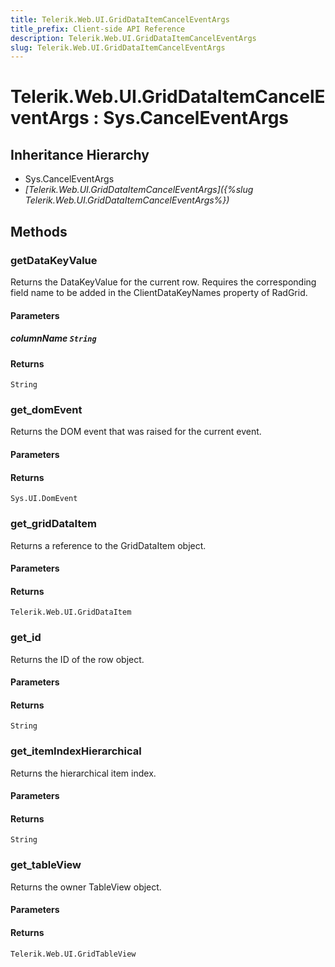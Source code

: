 ```yaml
---
title: Telerik.Web.UI.GridDataItemCancelEventArgs
title_prefix: Client-side API Reference
description: Telerik.Web.UI.GridDataItemCancelEventArgs
slug: Telerik.Web.UI.GridDataItemCancelEventArgs
---
```


# Telerik.Web.UI.GridDataItemCancelEventArgs : Sys.CancelEventArgs 

## Inheritance Hierarchy

* Sys.CancelEventArgs
* *[Telerik.Web.UI.GridDataItemCancelEventArgs]({%slug Telerik.Web.UI.GridDataItemCancelEventArgs%})*


## Methods

###  getDataKeyValue

Returns the DataKeyValue for the current row. Requires the corresponding field name to be added in the ClientDataKeyNames property of RadGrid.

#### Parameters

##### columnName `String`

#### Returns

`String` 

### get_domEvent

Returns the DOM event that was raised for the current event.

#### Parameters

#### Returns

`Sys.UI.DomEvent` 

### get_gridDataItem

Returns a reference to the GridDataItem object.

#### Parameters

#### Returns

`Telerik.Web.UI.GridDataItem` 

### get_id

Returns the ID of the row object.

#### Parameters

#### Returns

`String` 

### get_itemIndexHierarchical

Returns the hierarchical item index.

#### Parameters

#### Returns

`String` 

### get_tableView

Returns the owner TableView object.

#### Parameters

#### Returns

`Telerik.Web.UI.GridTableView` 



